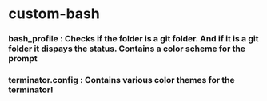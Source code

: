 # custom-bash
### bash_profile : Checks if the folder is a git folder. And if it is a git folder it dispays the status. Contains a color scheme for the prompt
### terminator.config : Contains various color themes for the terminator!
